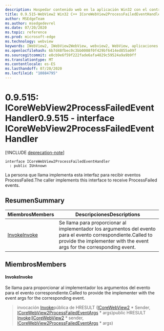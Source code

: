```yaml
---
description: Hospedar contenido web en la aplicación Win32 con el control Microsoft Edge WebView2
title: 0.9.515-WebView2 Win32 C++ ICoreWebView2ProcessFailedEventHandler
author: MSEdgeTeam
ms.author: msedgedevrel
ms.date: 07/20/2020
ms.topic: reference
ms.prod: microsoft-edge
ms.technology: webview
keywords: IWebView2, IWebView2WebView, webview2, WebView, aplicaciones Win32, Win32, Edge, ICoreWebView2, ICoreWebView2Controller, control de explorador, HTML Edge
ms.openlocfilehash: 6b7d48fbec0c3bb0008f0f429bf6414ed855a09f
ms.sourcegitcommit: e0cb9e6f59f222fade6afa4829c59524a9a9b9ff
ms.translationtype: MT
ms.contentlocale: es-ES
ms.lasthandoff: 07/20/2020
ms.locfileid: "10884795"
---
```

# <span data-ttu-id="a194a-104">0.9.515: ICoreWebView2ProcessFailedEventHandler</span><span class="sxs-lookup"><span data-stu-id="a194a-104">0.9.515 - interface ICoreWebView2ProcessFailedEventHandler</span></span> 

[!INCLUDE [deprecation-note](../../includes/deprecation-note.md)]

```
interface ICoreWebView2ProcessFailedEventHandler
  : public IUnknown
```

<span data-ttu-id="a194a-105">La persona que llama implementa esta interfaz para recibir eventos ProcessFailed.</span><span class="sxs-lookup"><span data-stu-id="a194a-105">The caller implements this interface to receive ProcessFailed events.</span></span>

## <span data-ttu-id="a194a-106">Resumen</span><span class="sxs-lookup"><span data-stu-id="a194a-106">Summary</span></span>

 <span data-ttu-id="a194a-107">Miembros</span><span class="sxs-lookup"><span data-stu-id="a194a-107">Members</span></span>                        | <span data-ttu-id="a194a-108">Descripciones</span><span class="sxs-lookup"><span data-stu-id="a194a-108">Descriptions</span></span>
--------------------------------|---------------------------------------------
[<span data-ttu-id="a194a-109">Invoke</span><span class="sxs-lookup"><span data-stu-id="a194a-109">Invoke</span></span>](#invoke) | <span data-ttu-id="a194a-110">Se llama para proporcionar al implementador los argumentos del evento para el evento correspondiente.</span><span class="sxs-lookup"><span data-stu-id="a194a-110">Called to provide the implementer with the event args for the corresponding event.</span></span>

## <span data-ttu-id="a194a-111">Miembros</span><span class="sxs-lookup"><span data-stu-id="a194a-111">Members</span></span>

#### <span data-ttu-id="a194a-112">Invoke</span><span class="sxs-lookup"><span data-stu-id="a194a-112">Invoke</span></span> 

<span data-ttu-id="a194a-113">Se llama para proporcionar al implementador los argumentos del evento para el evento correspondiente.</span><span class="sxs-lookup"><span data-stu-id="a194a-113">Called to provide the implementer with the event args for the corresponding event.</span></span>

> <span data-ttu-id="a194a-114">invocación [Invoke](#invoke)pública de HRESULT ([ICoreWebView2](icorewebview2.md) \* Sender, [ICoreWebView2ProcessFailedEventArgs](icorewebview2processfailedeventargs.md) \* args)</span><span class="sxs-lookup"><span data-stu-id="a194a-114">public HRESULT [Invoke](#invoke)([ICoreWebView2](icorewebview2.md) \* sender, [ICoreWebView2ProcessFailedEventArgs](icorewebview2processfailedeventargs.md) \* args)</span></span>

